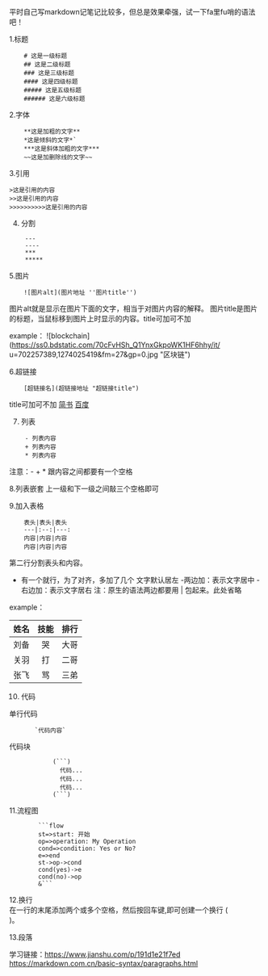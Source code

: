 平时自己写markdown记笔记比较多，但总是效果牵强，试一下fa里fu哨的语法吧！

1.标题

		# 这是一级标题
		## 这是二级标题
		### 这是三级标题
		#### 这是四级标题
		##### 这是五级标题
		###### 这是六级标题

2.字体

		**这是加粗的文字**
		*这是倾斜的文字*`
		***这是斜体加粗的文字***
		~~这是加删除线的文字~~

3.引用

	>这是引用的内容
	>>这是引用的内容
	>>>>>>>>>>这是引用的内容

4. 分割

		---
		----
		***
		*****

5.图片

		![图片alt](图片地址 ''图片title'')

图片alt就是显示在图片下面的文字，相当于对图片内容的解释。
图片title是图片的标题，当鼠标移到图片上时显示的内容。title可加可不加

example：
								 ![blockchain](https://ss0.bdstatic.com/70cFvHSh_Q1YnxGkpoWK1HF6hhy/it/
u=702257389,1274025419&fm=27&gp=0.jpg "区块链")

6.超链接

		[超链接名](超链接地址 "超链接title")
title可加可不加
		[简书](http://jianshu.com)
		[百度](http://baidu.com)

7. 列表

		- 列表内容
		+ 列表内容
		* 列表内容

注意：- + * 跟内容之间都要有一个空格


8.列表嵌套
上一级和下一级之间敲三个空格即可

9.加入表格

		表头|表头|表头
		---|:--:|---:
		内容|内容|内容
		内容|内容|内容

第二行分割表头和内容。
- 有一个就行，为了对齐，多加了几个
文字默认居左
-两边加：表示文字居中
-右边加：表示文字居右
注：原生的语法两边都要用 | 包起来。此处省略

example：

姓名|技能|排行
--|:--:|--:
刘备|哭|大哥
关羽|打|二哥
张飞|骂|三弟

10. 代码

单行代码

		   `代码内容`
		   
 代码块
 
				(```)
				  代码...
				  代码...
				  代码...
				(```)


11.流程图

			```flow
			st=>start: 开始
			op=>operation: My Operation
			cond=>condition: Yes or No?
			e=>end
			st->op->cond
			cond(yes)->e
			cond(no)->op
			&```

12.换行
<br>
在一行的末尾添加两个或多个空格，然后按回车键,即可创建一个换行 (<br>)。

13.段落
<p></p>


学习链接：https://www.jianshu.com/p/191d1e21f7ed
https://markdown.com.cn/basic-syntax/paragraphs.html
